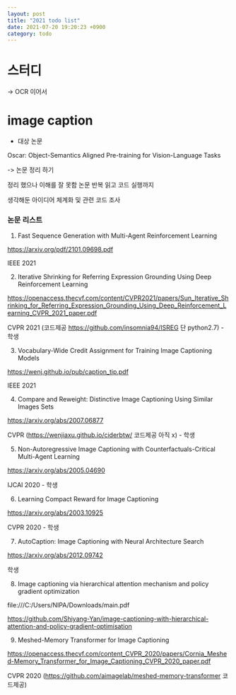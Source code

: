 ```yaml
---
layout: post
title: "2021 todo list"
date: 2021-07-20 19:20:23 +0900
category: todo
---
```


# 스터디

-> OCR 이어서 


# image caption

- 대상 논문 

Oscar: Object-Semantics Aligned Pre-training for Vision-Language Tasks

-> 논문 정리 하기

정리 했으나 이해를 잘 못함 논문 반복 읽고 코드 실행까지 

생각해둔 아이디어 체계화 및 관련 코드 조사

### 논문 리스트 

1. Fast Sequence Generation with Multi-Agent Reinforcement Learning

https://arxiv.org/pdf/2101.09698.pdf

IEEE 2021

2. Iterative Shrinking for Referring Expression Grounding Using Deep Reinforcement Learning

https://openaccess.thecvf.com/content/CVPR2021/papers/Sun_Iterative_Shrinking_for_Referring_Expression_Grounding_Using_Deep_Reinforcement_Learning_CVPR_2021_paper.pdf

CVPR 2021 (코드제공 https://github.com/insomnia94/ISREG 단 python2.7) - 학생

3. Vocabulary-Wide Credit Assignment for Training Image Captioning Models

https://wenj.github.io/pub/caption_tip.pdf

IEEE 2021

4. Compare and Reweight: Distinctive Image Captioning Using Similar Images Sets

https://arxiv.org/abs/2007.06877

CVPR (https://wenjiaxu.github.io/ciderbtw/  코드제공 아직 x) - 학생

5. Non-Autoregressive Image Captioning  with Counterfactuals-Critical Multi-Agent Learning

https://arxiv.org/abs/2005.04690

IJCAI 2020 - 학생 

6. Learning Compact Reward for Image Captioning

https://arxiv.org/abs/2003.10925

CVPR 2020 - 학생

7. AutoCaption: Image Captioning with Neural Architecture Search

https://arxiv.org/abs/2012.09742

학생

8. Image captioning via hierarchical attention mechanism and policy gradient optimization

file:///C:/Users/NIPA/Downloads/main.pdf

https://github.com/Shiyang-Yan/image-captioning-with-hierarchical-attention-and-policy-gradient-optimisation

9. Meshed-Memory Transformer for Image Captioning

https://openaccess.thecvf.com/content_CVPR_2020/papers/Cornia_Meshed-Memory_Transformer_for_Image_Captioning_CVPR_2020_paper.pdf

CVPR 2020 (https://github.com/aimagelab/meshed-memory-transformer 코드제공)


